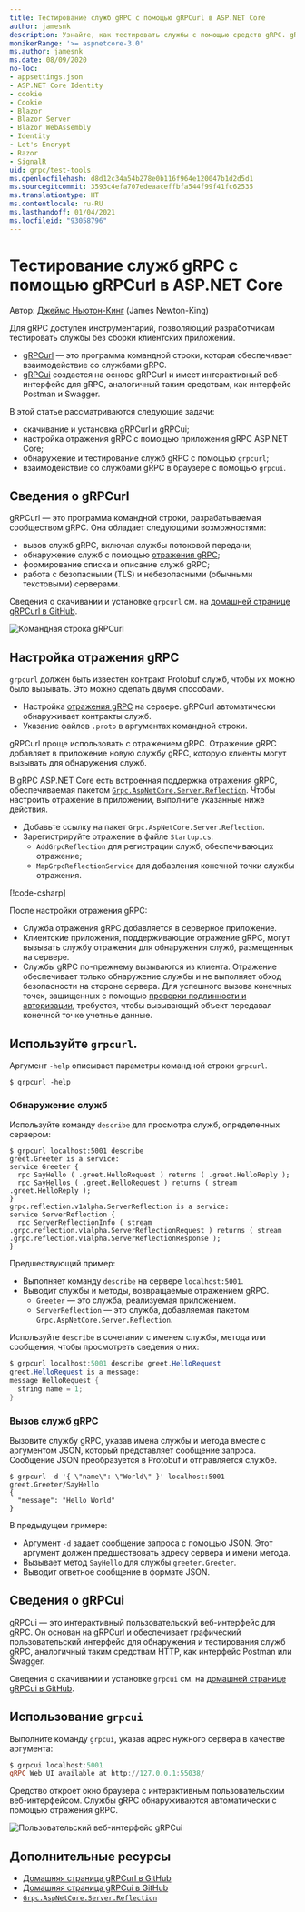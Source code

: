 ```yaml
---
title: Тестирование служб gRPC с помощью gRPCurl в ASP.NET Core
author: jamesnk
description: Узнайте, как тестировать службы с помощью средств gRPC. gRPCurl — программа командной строки для взаимодействия со службами gRPC. gRPCui — интерактивный пользовательский веб-интерфейс.
monikerRange: '>= aspnetcore-3.0'
ms.author: jamesnk
ms.date: 08/09/2020
no-loc:
- appsettings.json
- ASP.NET Core Identity
- cookie
- Cookie
- Blazor
- Blazor Server
- Blazor WebAssembly
- Identity
- Let's Encrypt
- Razor
- SignalR
uid: grpc/test-tools
ms.openlocfilehash: d8d12c34a54b278e0b116f964e120047b1d2d5d1
ms.sourcegitcommit: 3593c4efa707edeaaceffbfa544f99f41fc62535
ms.translationtype: HT
ms.contentlocale: ru-RU
ms.lasthandoff: 01/04/2021
ms.locfileid: "93058796"
---
```

# <a name="test-grpc-services-with-grpcurl-in-aspnet-core"></a>Тестирование служб gRPC с помощью gRPCurl в ASP.NET Core

Автор: [Джеймс Ньютон-Кинг](https://twitter.com/jamesnk) (James Newton-King)

Для gRPC доступен инструментарий, позволяющий разработчикам тестировать службы без сборки клиентских приложений.

* [gRPCurl](https://github.com/fullstorydev/grpcurl) — это программа командной строки, которая обеспечивает взаимодействие со службами gRPC.
* [gRPCui](https://github.com/fullstorydev/grpcui) создается на основе gRPCurl и имеет интерактивный веб-интерфейс для gRPC, аналогичный таким средствам, как интерфейс Postman и Swagger.

В этой статье рассматриваются следующие задачи:

* скачивание и установка gRPCurl и gRPCui;
* настройка отражения gRPC с помощью приложения gRPC ASP.NET Core;
* обнаружение и тестирование служб gRPC с помощью `grpcurl`;
* взаимодействие со службами gRPC в браузере с помощью `grpcui`.

## <a name="about-grpcurl"></a>Сведения о gRPCurl

gRPCurl — это программа командной строки, разрабатываемая сообществом gRPC. Она обладает следующими возможностями:

* вызов служб gRPC, включая службы потоковой передачи;
* обнаружение служб с помощью [отражения gRPC](https://github.com/grpc/grpc/blob/master/doc/server-reflection.md);
* формирование списка и описание служб gRPC;
* работа с безопасными (TLS) и небезопасными (обычными текстовыми) серверами.

Сведения о скачивании и установке `grpcurl` см. на [домашней странице gRPCurl в GitHub](https://github.com/fullstorydev/grpcurl#installation).

![Командная строка gRPCurl](~/grpc/test-tools/static/grpcurl.png)

## <a name="set-up-grpc-reflection"></a>Настройка отражения gRPC

`grpcurl` должен быть известен контракт Protobuf служб, чтобы их можно было вызывать. Это можно сделать двумя способами.

* Настройка [отражения gRPC](https://github.com/grpc/grpc/blob/master/doc/server-reflection.md) на сервере. gRPCurl автоматически обнаруживает контракты служб.
* Указание файлов `.proto` в аргументах командной строки.

gRPCurl проще использовать с отражением gRPC. Отражение gRPC добавляет в приложение новую службу gRPC, которую клиенты могут вызывать для обнаружения служб.

В gRPC ASP.NET Core есть встроенная поддержка отражения gRPC, обеспечиваемая пакетом [`Grpc.AspNetCore.Server.Reflection`](https://www.nuget.org/packages/Grpc.AspNetCore.Server.Reflection). Чтобы настроить отражение в приложении, выполните указанные ниже действия.

* Добавьте ссылку на пакет `Grpc.AspNetCore.Server.Reflection`.
* Зарегистрируйте отражение в файле `Startup.cs`:
  * `AddGrpcReflection` для регистрации служб, обеспечивающих отражение;
  * `MapGrpcReflectionService` для добавления конечной точки службы отражения.

[!code-csharp[](~/grpc/test-tools/Startup.cs?name=snippet_1&highlight=4,15-18)]

После настройки отражения gRPC:

* Служба отражения gRPC добавляется в серверное приложение.
* Клиентские приложения, поддерживающие отражение gRPC, могут вызывать службу отражения для обнаружения служб, размещенных на сервере.
* Службы gRPC по-прежнему вызываются из клиента. Отражение обеспечивает только обнаружение службы и не выполняет обход безопасности на стороне сервера. Для успешного вызова конечных точек, защищенных с помощью [проверки подлинности и авторизации](xref:grpc/authn-and-authz), требуется, чтобы вызывающий объект передавал конечной точке учетные данные.

## <a name="use-grpcurl"></a>Используйте `grpcurl`.

Аргумент `-help` описывает параметры командной строки `grpcurl`.

```console
$ grpcurl -help
```

### <a name="discover-services"></a>Обнаружение служб

Используйте команду `describe` для просмотра служб, определенных сервером:

```console
$ grpcurl localhost:5001 describe
greet.Greeter is a service:
service Greeter {
  rpc SayHello ( .greet.HelloRequest ) returns ( .greet.HelloReply );
  rpc SayHellos ( .greet.HelloRequest ) returns ( stream .greet.HelloReply );
}
grpc.reflection.v1alpha.ServerReflection is a service:
service ServerReflection {
  rpc ServerReflectionInfo ( stream .grpc.reflection.v1alpha.ServerReflectionRequest ) returns ( stream .grpc.reflection.v1alpha.ServerReflectionResponse );
}
```

Предшествующий пример:

* Выполняет команду `describe` на сервере `localhost:5001`.
* Выводит службы и методы, возвращаемые отражением gRPC.
  * `Greeter` — это служба, реализуемая приложением.
  * `ServerReflection` — это служба, добавляемая пакетом `Grpc.AspNetCore.Server.Reflection`.

Используйте `describe` в сочетании с именем службы, метода или сообщения, чтобы просмотреть сведения о них:

```powershell
$ grpcurl localhost:5001 describe greet.HelloRequest
greet.HelloRequest is a message:
message HelloRequest {
  string name = 1;
}
```

### <a name="call-grpc-services"></a>Вызов служб gRPC

Вызовите службу gRPC, указав имена службы и метода вместе с аргументом JSON, который представляет сообщение запроса. Сообщение JSON преобразуется в Protobuf и отправляется службе.

```console
$ grpcurl -d '{ \"name\": \"World\" }' localhost:5001 greet.Greeter/SayHello
{
  "message": "Hello World"
}
```

В предыдущем примере:

* Аргумент `-d` задает сообщение запроса с помощью JSON. Этот аргумент должен предшествовать адресу сервера и имени метода.
* Вызывает метод `SayHello` для службы `greeter.Greeter`.
* Выводит ответное сообщение в формате JSON.

## <a name="about-grpcui"></a>Сведения о gRPCui

gRPCui — это интерактивный пользовательский веб-интерфейс для gRPC. Он основан на gRPCurl и обеспечивает графический пользовательский интерфейс для обнаружения и тестирования служб gRPC, аналогичный таким средствам HTTP, как интерфейс Postman или Swagger.

Сведения о скачивании и установке `grpcui` см. на [домашней странице gRPCui в GitHub](https://github.com/fullstorydev/grpcui#installation).

## <a name="using-grpcui"></a>Использование `grpcui`

Выполните команду `grpcui`, указав адрес нужного сервера в качестве аргумента:

```powershell
$ grpcui localhost:5001
gRPC Web UI available at http://127.0.0.1:55038/
```

Средство откроет окно браузера с интерактивным пользовательским веб-интерфейсом. Службы gRPC обнаруживаются автоматически с помощью отражения gRPC.

![Пользовательский веб-интерфейс gRPCui](~/grpc/test-tools/static/grpcui.png)

## <a name="additional-resources"></a>Дополнительные ресурсы

* [Домашняя страница gRPCurl в GitHub](https://github.com/fullstorydev/grpcurl)
* [Домашняя страница gRPCui в GitHub](https://github.com/fullstorydev/grpcui)
* [`Grpc.AspNetCore.Server.Reflection`](https://www.nuget.org/packages/Grpc.AspNetCore.Server.Reflection)
